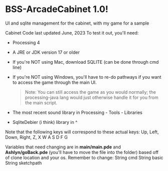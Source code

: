 # BSS-ArcadeCabinet 1.0!
UI and sqlite management for the cabinet, with my game for a sample

Cabinet Code last updated June, 2023
To test it out, you'll need:
  - Processing 4
  - A JRE or JDK version 17 or older
  - If you're NOT using Mac, download SQLITE (can be done through cmd line)
  - If you're NOT using Windows, you'll have to re-do pathways if you want to access the game through the main UI.
      > Note: You can still access the game as you would normally; the processing-java lang would just otherwise handle it for you from the main script.

  - The most recent sound library in Processing - Tools - Libraries
  - SqliteDebier (i think) library in ^

Note that the following keys will correspond to these actual keys:
  Up, Left, Down, Right, Z, X
  W A S D F G 


Variables that need changing are in **main/main.pde** and **Ashlyn/goBack.pde** (you'll have to move the file into the folder) based off of clone location and your os. 
Remember to change:
  String cmd
  String basic
  String sketchpath
